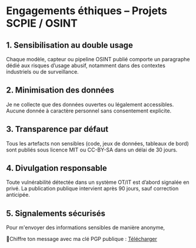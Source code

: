 #  Engagements éthiques – Projets SCPIE / OSINT


## 1. Sensibilisation au double usage  
Chaque modèle, capteur ou pipeline OSINT publié comporte un paragraphe dédié aux risques d’usage abusif, notamment dans des contextes industriels ou de surveillance.

## 2. Minimisation des données  
Je ne collecte que des données ouvertes ou légalement accessibles. Aucune donnée à caractère personnel sans consentement explicite.

## 3. Transparence par défaut  
Tous les artefacts non sensibles (code, jeux de données, tableaux de bord) sont publiés sous licence MIT ou CC-BY-SA dans un délai de 30 jours.

## 4. Divulgation responsable  
Toute vulnérabilité détectée dans un système OT/IT est d’abord signalée en privé. La publication publique intervient après 90 jours, sauf correction anticipée.

## 5. Signalements sécurisés  
Pour m'envoyer des informations sensibles de manière anonyme, 

📎Chiffre ton message avec ma clé PGP publique :  [Télécharger](https://raw.githubusercontent.com/AtomicForesight/-SCPIE-roadmap/main/docs/scpie_pubkey.asc?download=true)

